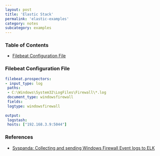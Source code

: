 ```yaml
---
layout: post
title: 'Elastic Stack'
permalink: 'elastic-examples'
category: notes
subcategory: examples
---
```


### Table of Contents
- [Filebeat Configuration File](#filebeat-configuration-file)

### Filebeat Configuration File
```yaml
filebeat.prospectors:
- input_type: log
 paths:
 - C:\Windows\System32\LogFiles\Firewall\*.log
 document_type: windowsfirewall
 fields:
 logtype: windowsfirewall
 
output:
 logstash:
 hosts: ["192.168.3.9:5044"]
```

### References
* [Syspanda: Collecting and sending Windows Firewall Event logs to ELK](https://www.syspanda.com/index.php/2017/10/04/collecting-sending-windows-firewall-event-logs-elk/)
